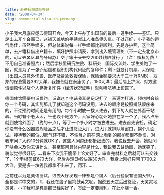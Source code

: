 ```yaml
---
title: 赴德短期商务签证
date: '2008-04-30'
slug: commercial-visa-to-germany
---
```


小子我六月底应邀去德国开会，今天上午办了出国前的最后一道手续——签证。只是出去开个会而已，这铺天盖地的手续就让人准备得头晕。不过还好，小子我的运气尚佳，虽然手续多，但总体来说每一样手续都比较顺利。先是办护照，这个简单，去户籍科借出户籍卡，填好护照申请表，拿到出入境管理处（不一定去北京市的，可以去各区县的分局办）交了等十天去交200块钱取就行了（注：照相免费！不用自己准备照片）；然后学校里研究生院、科研处、国际交流处、学生处跑了一圈，就是为了一张介绍信和组织机构代码证的复印件；剩下就是订机票、买保险（出国人员意外伤害、医疗及紧急救援保险，保险金额要求大于三十万RMB），友邦的保费需要392大洋，我嫌贵就在泰康买了，150大洋；最后揣上护照、对方邀请函原件以及个人存折复印件（经济状况证明）就吭哧吭哧上使馆了。

德国使馆需要电话预约，话说这个电话我真是足足打了一百遍才打通，预约时会给你一个号码，其实到那儿了就知道这个号码没用，进去的顺序是按照排队顺序来的，不过预约时间还是有用的，每个小时放一拨人进去，剩下的人就在外面干站着。当时有个老太太，坐也没个地方坐，大家好心就让她排在第一个了。我八点半就到使馆外面了（约的十点），等了一个多小时才被放进去。进去首先安检，确定你没有什么凶器或危险品之后才让进签证大厅，进大厅就排队等窗口，挨个儿面试。接待我的那位JJ脾气还不错，不像我之前在网上看到的那样都很不耐烦，对我审问了大约10分钟就OK了，这些人问的还都挺细致的，我说我去开会，她就问开啥会以及你去讲什么，甚至都问具体内容是什么，我说我去讲动画，她就笑了，貌似觉得很好玩……看来下次我干脆带上论文好了。审查完材料之后就可以去交钱了，1个申根签证670大洋，然后办理EMS快递30大洋，我身上刚好只带了700.2大洋，要是多一块钱我都拿不出来了，再汗……

之前还以为是英语面试，进去大厅发现一律都是中国人（后台貌似有德国大爷），全都是讲中文的，ft，我还在脑子里捣鼓英文呢。据说五天之后出签证，天灵灵地灵灵，小子我可是机票都已经买好了，签证一定要顺利。在此小烧一香。

